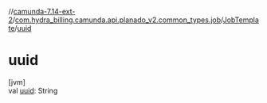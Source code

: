 //[camunda-7.14-ext-2](../../../index.md)/[com.hydra_billing.camunda.api.planado_v2.common_types.job](../index.md)/[JobTemplate](index.md)/[uuid](uuid.md)

# uuid

[jvm]\
val [uuid](uuid.md): String
